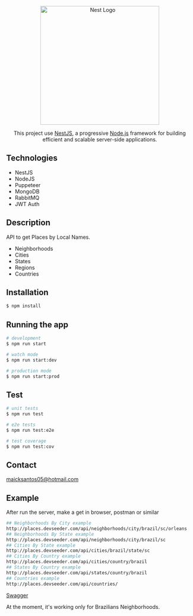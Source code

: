<p align="center">
  <a href="http://nestjs.com/" target="blank"><img src="https://nestjs.com/img/logo_text.svg" width="320" alt="Nest Logo" /></a>
</p>

[circleci-image]: https://img.shields.io/circleci/build/github/nestjs/nest/master?token=abc123def456
[circleci-url]: https://circleci.com/gh/nestjs/nest
[url-prod]: http://places.devseeder.com/api

  <p align="center">This project use <a href="https://github.com/nestjs/nest" target="_blank">NestJS</a>, a progressive <a href="http://nodejs.org" target="_blank">Node.js</a> framework for building efficient and scalable server-side applications.</p>

## Technologies

<ul>
  <li>NestJS</li>
  <li>NodeJS</li>
  <li>Puppeteer</li>
  <li>MongoDB</li>
  <li>RabbitMQ</li>
  <li>JWT Auth</li>
</ul>

## Description

API to get Places by Local Names.

- Neighborhoods
- Cities
- States
- Regions
- Countries

## Installation

```bash
$ npm install
```

## Running the app

```bash
# development
$ npm run start

# watch mode
$ npm run start:dev

# production mode
$ npm run start:prod
```

## Test

```bash
# unit tests
$ npm run test

# e2e tests
$ npm run test:e2e

# test coverage
$ npm run test:cov
```

<!-- ## Support

Nest is an MIT-licensed open source project. It can grow thanks to the sponsors and support by the amazing backers. If you'd like to join them, please [read more here](https://docs.nestjs.com/support).

## Stay in touch

- Author - [Kamil Myśliwiec](https://kamilmysliwiec.com)
- Website - [https://nestjs.com](https://nestjs.com/)
- Twitter - [@nestframework](https://twitter.com/nestframework)

## License

Nest is [MIT licensed](LICENSE). -->

## Contact

maicksantos05@hotmail.com

## Example

After run the server, make a get in browser, postman or similar

```bash
## Neighborhoods By City example
http://places.devseeder.com/api/neighborhoods/city/brazil/sc/orleans
## Neighborhoods By State example
http://places.devseeder.com/api/neighborhoods/city/brazil/sc
## Cities By State example
http://places.devseeder.com/api/cities/brazil/state/sc
## Cities By Country example
http://places.devseeder.com/api/cities/country/brazil
## States By Country example
http://places.devseeder.com/api/states/country/brazil
## Countries example
http://places.devseeder.com/api/countries/
```

[Swagger](https://app.swaggerhub.com/apis/dev-seeder/Places/)

At the moment, it's working only for Brazilians Neighborhoods.

